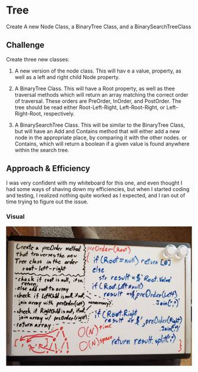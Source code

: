 # Tree
Create A new Node Class, a BinaryTree Class, and a BinarySearchTreeClass

## Challenge
Create three new classes:  

1. A new version of the node class. This will hav e a value, property, as well as a left and right child Node property.  

2. A BinaryTree Class. This will have a Root property, as well as thee traversal methods which will return an array matching the correct order of traversal. These orders are PreOrder, InOrder, and PostOrder. The tree should be read either Root-Left-Right, Left-Root-Right, or Left-Right-Root, respectively.

3. A BinarySearchTree Class. This will be similar to the BinaryTree Class, but will have an Add and Contains method that will either add a new node in the appropriate place, by comparing it with the other nodes. or Contains, which will return a boolean if a given value is found anywhere within the search tree.

## Approach & Efficiency
I was very confident with my whiteboard for this one, and even thought I had some ways of shaving down my efficiencies, but when I started coding and testing, I realized nothing quite worked as I expected, and I ran out of time trying to figure out the issue.

### Visual
![image](../../../assets/Tree.jpg)
